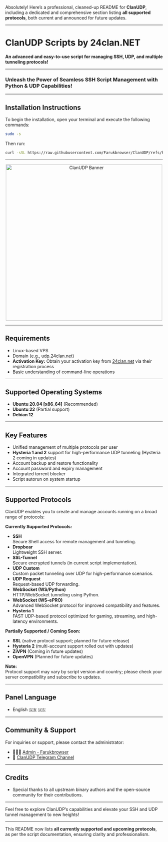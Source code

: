 Absolutely! Here’s a professional, cleaned-up README for **ClanUDP**, including a dedicated and comprehensive section listing **all supported protocols**, both current and announced for future updates.

---

# ClanUDP Scripts by 24clan.NET

**An advanced and easy-to-use script for managing SSH, UDP, and multiple tunneling protocols!**

---

### **Unleash the Power of Seamless SSH Script Management with Python & UDP Capabilities!**

---

## Installation Instructions

To begin the installation, open your terminal and execute the following commands:

```bash
sudo -s
```

Then run:

```bash
curl -sSL https://raw.githubusercontent.com/Farukbrowser/ClanUDP/refs/heads/main/in.sh -o inst.sh && bash inst.sh
```

---

<center><img src="https://github.com/farukbrowser/ClanUDP/raw/main/assets/ClanUDP.png" alt="ClanUDP Banner" width="500"/></center>

---

## Requirements

- Linux-based VPS
- Domain (e.g., udp.24clan.net)
- **Activation Key:** Obtain your activation key from [24clan.net](https://24clan.net) via their registration process
- Basic understanding of command-line operations

---

## Supported Operating Systems

- **Ubuntu 20.04 [x86_64]** (Recommended)
- **Ubuntu 22** (Partial support)
- **Debian 12**

---

## Key Features

- Unified management of multiple protocols per user
- **Hysteria 1 and 2** support for high-performance UDP tunneling (Hysteria 2 coming in updates)
- Account backup and restore functionality
- Account password and expiry management
- Integrated torrent blocker
- Script autorun on system startup

---

## Supported Protocols

ClanUDP enables you to create and manage accounts running on a broad range of protocols:

**Currently Supported Protocols:**
- **SSH**  
  Secure Shell access for remote management and tunneling.
- **Dropbear**  
  Lightweight SSH server.
- **SSL-Tunnel**  
  Secure encrypted tunnels (in current script implementation).
- **UDP Custom**  
  Custom packet tunneling over UDP for high-performance scenarios.
- **UDP Request**  
  Request-based UDP forwarding.
- **WebSocket (WS/Python)**  
  HTTP/WebSocket tunneling using Python.
- **WebSocket (WS-ePRO)**  
  Advanced WebSocket protocol for improved compatibility and features.
- **Hysteria 1**  
  FAST UDP-based protocol optimized for gaming, streaming, and high-latency environments.

**Partially Supported / Coming Soon:**
- **SSL** (native protocol support; planned for future release)
- **Hysteria 2** (multi-account support rolled out with updates)
- **ZiVPN** (Coming in future updates)
- **OpenVPN** (Planned for future updates)

**Note:**  
Protocol support may vary by script version and country; please check your server compatibility and subscribe to updates.

---

## Panel Language

- English 🇬🇧 🇺🇸

---

## Community & Support

For inquiries or support, please contact the administrator:

- 👨🏽‍💻 [Admin - Farukbrowser](https://t.me/faruk_browser)
- 📣 [ClanUDP Telegram Channel](https://t.me/clannet)

---

## Credits

- Special thanks to all upstream binary authors and the open-source community for their contributions.

---

Feel free to explore ClanUDP’s capabilities and elevate your SSH and UDP tunnel management to new heights!

---

This README now lists **all currently supported and upcoming protocols**, as per the script documentation, ensuring clarity and professionalism.
